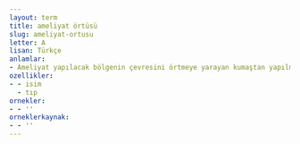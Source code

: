 ```yaml
---
layout: term
title: ameliyat örtüsü
slug: ameliyat-ortusu
letter: A
lisan: Türkçe
anlamlar:
- Ameliyat yapılacak bölgenin çevresini örtmeye yarayan kumaştan yapılmış steril örtü; serviyet bezi
ozellikler:
- - isim
  - tıp
ornekler:
- - ''
orneklerkaynak:
- - ''
---
```

